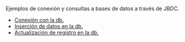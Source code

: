 <p>Ejemplos de conexión y consultas a bases de datos
a través de JBDC.</p>
<ul>
  <li><a href="https://github.com/Mablenn/db-apacheDerby-jdbc/blob/master/Ejemplo_01_conexionDB.java">Conexión con la db.</a></li>
  <li><a href="https://github.com/Mablenn/db-apacheDerby-jdbc/blob/master/Ejemplo_02_conexionDB_insert.java">Inserción de datos en la db.</a></li>
    <li><a href="https://github.com/Mablenn/db-apacheDerby-jdbc/blob/master/Ejemplo_03_conexionDB_update.java">Actualización de registro en la db.</a></li>
</ul>

